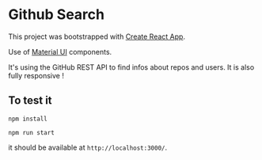 # Github Search

This project was bootstrapped with [Create React App](https://github.com/facebook/create-react-app).

Use of [Material UI](https://mui.com/) components.

It's using the GitHub REST API to find infos about repos and users. It is also fully responsive !

## To test it

`npm install`

`npm run start`

it should be available at `http://localhost:3000/`.
